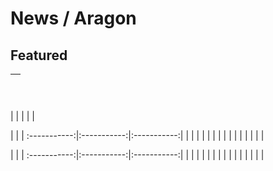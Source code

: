 # News / Aragon

## **Featured**
[<h2></h2>]() |
:-----------|
 |
 |
 |
 |
 |

 | | |
 :-----------:|:-----------:|:-----------:|
 | | |
 | | |
 | | |
 | | |
 | | |

 | | |
 :-----------:|:-----------:|:-----------:|
 | | |
 | | |
 | | |
 | | |
 | | |
